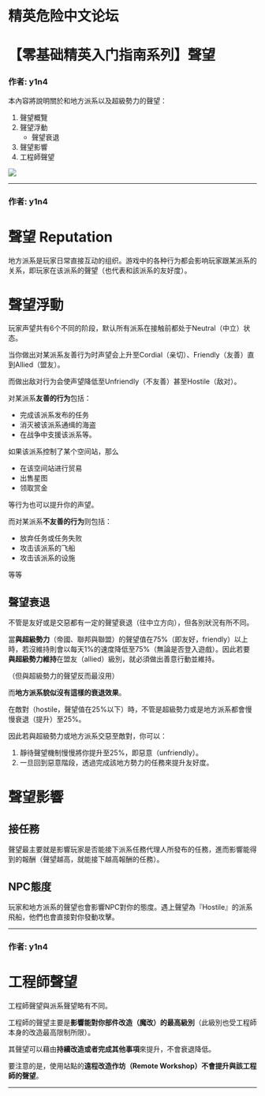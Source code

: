 




精英危险中文论坛
=========







 




# 【零基础精英入门指南系列】聲望





### 作者: y1n4



本內容將說明關於和地方派系以及超級勢力的聲望：


1. 聲望概覽
2. 聲望浮動
	* 聲望衰退
3. 聲望影響
4. 工程師聲望


![](https://qiniu.elitedanger.cn/assets/files/2021-05-14/1620976591-392749-elite-dangerous-pilot-reputation-artdownsize.jpeg)






---



### 作者: y1n4



聲望 Reputation
=============


地方派系是玩家日常直接互动的组织。游戏中的各种行为都会影响玩家跟某派系的关系，即玩家在该派系的聲望（也代表和該派系的友好度）。


聲望浮動
====


玩家声望共有6个不同的阶段，默认所有派系在接触前都处于Neutral（中立）状态。   

当你做出对某派系友善行为时声望会上升至Cordial（亲切）、Friendly（友善）直到Allied（盟友）。  

而做出敌对行为会使声望降低至Unfriendly（不友善）甚至Hostile（敌对）。


对某派系**友善的行为**包括：


* 完成该派系发布的任务
* 消灭被该派系通缉的海盗
* 在战争中支援该派系等。


如果该派系控制了某个空间站，那么


* 在该空间站进行贸易
* 出售星图
* 领取赏金   

等行为也可以提升你的声望。


而对某派系**不友善的行为**则包括：


* 放弃任务或任务失败
* 攻击该派系的飞船
* 攻击该派系的设施  

等等


聲望衰退
----


不管是友好或是交惡都有一定的聲望衰退（往中立方向），但各別狀況有所不同。  

當**與超級勢力**（帝國、聯邦與聯盟）的聲望值在75%（即友好，friendly）以上時，若沒維持則會以每天1%的速度降低至75%（無論是否登入遊戲）。因此若要**與超級勢力維持**在盟友（allied）級別，就必須做出善意行動並維持。  

（但與超級勢力的聲望反而最沒用）  

而**地方派系貌似沒有這樣的衰退效果**。  

在敵對（hostile，聲望值在25%以下）時，不管是超級勢力或是地方派系都會慢慢衰退（提升）至25%。


因此若與超級勢力或地方派系交惡至敵對，你可以：


1. 靜待聲望機制慢慢將你提升至25%，即惡意（unfriendly）。
2. 一旦回到惡意階段，透過完成該地方勢力的任務來提升友好度。


聲望影響
====


接任務
---


聲望最主要就是影響玩家是否能接下派系任務代理人所發布的任務，進而影響能得到的報酬（聲望越高，就能接下越高報酬的任務）。


NPC態度
-----


玩家和地方派系的聲望也會影響NPC對你的態度。遇上聲望為『Hostile』的派系飛船，他們也會直接對你發動攻擊。






---



### 作者: y1n4



工程師聲望
=====


工程師聲望與派系聲望略有不同。  

工程師的聲望主要是**影響能對你部件改造（魔改）的最高級別**（此級別也受工程師本身的改造最高限制所限）。  

其聲望可以藉由**持續改造或者完成其他事項**來提升，不會衰退降低。  

要注意的是，使用站點的**遠程改造作坊（Remote Workshop）不會提升與該工程師的聲望**。






---











